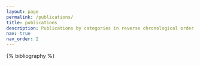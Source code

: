 ```yaml
---
layout: page
permalink: /publications/
title: publications
description: Publications by categories in reverse chronological order. More on google scholar.
nav: true
nav_order: 2
---
```


<!-- _pages/publications.md -->

<!-- Bibsearch Feature -->

<!-- {% include bib_search.liquid %} -->

<div class="publications">

{% bibliography %}

</div>

